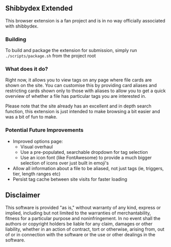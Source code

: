 ## Shibbydex Extended
This browser extension is a fan project and is in no way officially associated with shibbydex.

### Building
To build and package the extension for submission, simply run `./scripts/package.sh` from the project root

### What does it do?
Right now, it allows you to view tags on any page where file cards are shown on the site. You can customise this by providing card aliases and restricting cards shown only to those with aliases to allow you to get a quick overview of whether a file has particular tags you are interested in.


Please note that the site already has an excellent and in depth search function, this extension is just intended to make browsing a bit easier and was a bit of fun to make.

### Potential Future Improvements
 - Improved options page:
   - Visual overhaul
   - Use a pre-populated, searchable dropdown for tag selection
   - Use an icon font (like FontAwesome) to provide a much bigger selection of icons over just built in emoji's
 - Allow all information about a file to be aliased, not just tags (ie, triggers, tier, length ranges etc)
 - Persist tag cache between site visits for faster loading

## Disclaimer
This software is provided "as is," without warranty of any kind, express or implied, including but not limited to the warranties of merchantability, fitness for a particular purpose and noninfringement. In no event shall the authors or copyright holders be liable for any claim, damages or other liability, whether in an action of contract, tort or otherwise, arising from, out of or in connection with the software or the use or other dealings in the software.
